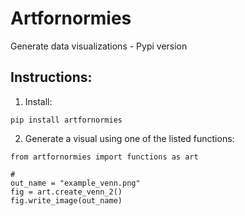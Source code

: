 # Artfornormies
Generate data visualizations - Pypi version

## Instructions:

1. Install: 
```
pip install artfornormies
```

2. Generate a visual using one of the listed functions:
```
from artfornormies import functions as art

#
out_name = "example_venn.png"
fig = art.create_venn_2()
fig.write_image(out_name)
```